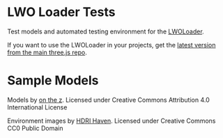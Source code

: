 # LWO Loader Tests

Test models and automated testing environment for the [LWOLoader](https://threejs.org/examples/#webgl_loader_lwo).

If you want to use the LWOLoader in your projects, get the [latest version from the main three.js repo](https://github.com/mrdoob/three.js/blob/dev/examples/js/loaders/LWOLoader.js).

# Sample Models
Models by [on the z](https://onthez.com).
Licensed under Creative Commons Attribution 4.0 International License

Environment images by [HDRI Haven](https://hdrihaven.com).
Licensed under Creative Commons CC0 Public Domain